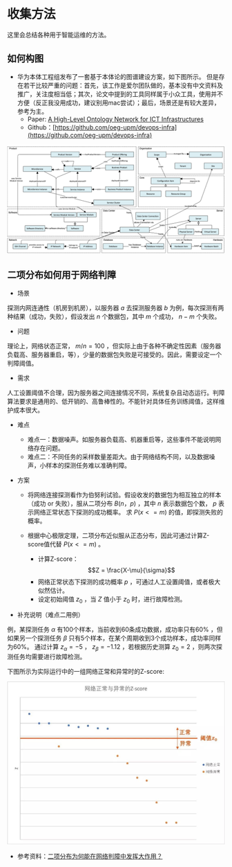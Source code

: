 # 收集方法
这里会总结各种用于智能运维的方法。
	 
## 如何构图

* 华为本体工程组发布了一套基于本体论的图谱建设方案，如下图所示。 但是存在若干比较严重的问题：首先，该工作是爱尔团队做的，基本没有中文资料及推广，关注度相当低；其次，论文中提到的工具同样属于小众工具，使用并不方便（反正我没用成功，建议别用mac尝试）；最后，场景还是有较大差异，参考为主。
	* Paper: [A High-Level Ontology Network for ICT Infrastructures](https://davidchavesfraga.com/outcomes/papers/2021/corcho2021high.pdf)
	* Github：[https://github.com/oeg-upm/devops-infra](https://github.com/oeg-upm/devops-infra)

<p align="center">
  <img src="../image/huawei-oeg-conceptual-view.png" width="600"/>
</p>


## 二项分布如何用于网络判障

* 场景

探测内网连通性（机房到机房），以服务器 $a$ 去探测服务器 $b$ 为例，每次探测有两种结果（成功，失败），假设发出 $n$ 个数据包，其中 $m$ 个成功， $n-m$ 个失败。 

* 问题

理论上，网络状态正常， $m/n=100%$ ，但实际上由于各种不确定性因素（服务器负载高、服务器重启，等），少量的数据包失败是可接受的。因此，需要设定一个判障阈值。

* 需求

人工设置阈值不合理，因为服务器之间连接情况不同，系统复杂且动态运行。判障算法要求是通用的、低开销的、高鲁棒性的。不能针对具体任务训练阈值，这样维护成本很大。

* 难点
	* 难点一：数据噪声。如服务器负载高、机器重启等，这些事件不能说明网络存在问题。
	* 难点二：不同任务的采样数量差距大。由于网络结构不同，以及数据噪声，小样本的探测任务难以准确判障。

* 方案

	* 将网络连接探测看作为伯努利试验。假设收发的数据包为相互独立的样本（成功 or 失败），服从二项分布 $B(n，p)$ ，其中 $n$ 表示数据包个数， $p$ 表示网络正常状态下探测的成功概率。
求 $P(x<=m)$ 的值，即探测失败的概率。

	* 根据中心极限定理，二项分布近似服从正态分布，因此可通过计算Z-score值代替 $P(x<=m)$ 。   
		* 计算Z-score：  $$Z = \frac{X-\mu}{\sigma}$$    
		* 网络正常状态下探测的成功概率 $p$ ，可通过人工设置阈值，或者极大似然估计。     
		* 设定初始阈值  $z_0$ ，当 $Z$ 值小于 $z_0$ 时，进行故障检测。


* 补充说明（难点二用例）

例，某探测任务 $\alpha$ 有100个样本，当前收到60条成功数据，成功率只有60% ，但如果另一个探测任务 $\beta$ 只有5个样本，在某个周期收到3个成功样本，成功率同样为60%。
通过计算 $z_\alpha=-5$ ， $z_\beta=-1.12$  ，若根据历史测算 $z_0=2$ ，则两次探测任务均需要进行故障检测。

下图所示为实际运行中的一组网络正常和异常时的Z-score:


<p align="center">
  <img src="../image/baidu_z-score.jpeg" width="600"/>
</p>
 

* 参考资料：[二项分布为何能在网络判障中发挥大作用？](https://mp.weixin.qq.com/s?src=11&timestamp=1659960263&ver=3970&signature=ZB4JYkGEIRdseUjXmjdh77z9oCuxWCfi12PbpJi1rWzPWt9gi2eNxHqpO7THdxIlxColdEDnvVb8V81htH2w-mCOJOQXa8PsXGGPlfZzU5eN4QrKnqIO5T1AuR7jzmL7&new=1)




